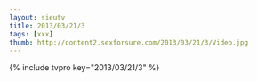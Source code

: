 ```yaml
--- 
layout: sieutv
title: 2013/03/21/3
tags: [xxx]
thumb: http://content2.sexforsure.com/2013/03/21/3/Video.jpg
---
```

{% include tvpro key="2013/03/21/3" %} 
